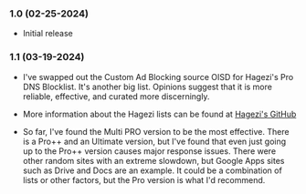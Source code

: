 ### 1.0 (02-25-2024)

* Initial release

### 1.1 (03-19-2024)

* I've swapped out the Custom Ad Blocking source OISD for Hagezi's Pro DNS Blocklist. It's another big list. Opinions suggest that it is more reliable, effective, and curated more discerningly.

* More information about the Hagezi lists can be found at [Hagezi's GitHub](https://github.com/hagezi/dns-blocklists/blob/main/README.md)

* So far, I've found the Multi PRO version to be the most effective. There is a Pro++ and an Ultimate version, but I've found that even just going up to the Pro++ version causes major response issues. There were other random sites with an extreme slowdown, but Google Apps sites such as Drive and Docs are an example. It could be a combination of lists or other factors, but the Pro version is what I'd recommend.
